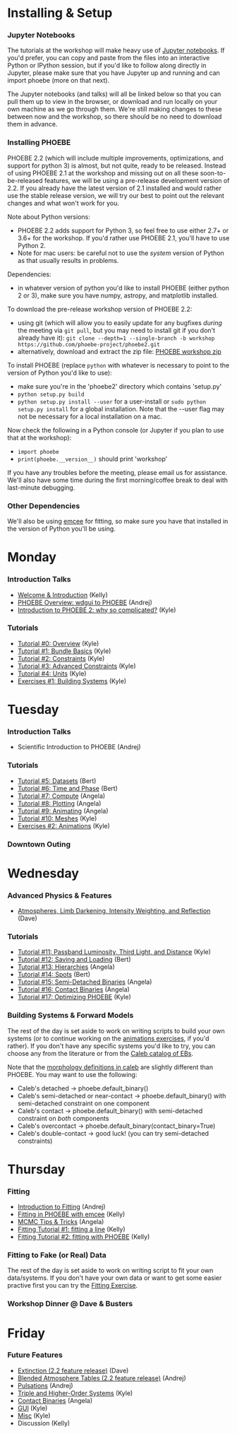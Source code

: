 # Installing & Setup

### Jupyter Notebooks

The tutorials at the workshop will make heavy use of [Jupyter notebooks](https://jupyter.org/install).  If you'd prefer, you can copy and paste from the files into an interactive Python or IPython session, but if you'd like to follow along directly in Jupyter, please make sure that you have Jupyter up and running and can import phoebe (more on that next).

The Jupyter notebooks (and talks) will all be linked below so that you can pull them up to view in the browser, or download and run locally on your own machine as we go through them.  We're still making changes to these between now and the workshop, so there should be no need to download them in advance.

### Installing PHOEBE

PHOEBE 2.2 (which will include multiple improvements, optimizations, and support for python 3) is almost, but not quite, ready to be released.  Instead of using PHOEBE 2.1 at the workshop and missing out on all these soon-to-be-released features, we will be using a pre-release development version of 2.2.  If you already have the latest version of 2.1 installed and would rather use the stable release version, we will try our best to point out the relevant changes and what won't work for you.

Note about Python versions:

* PHOEBE 2.2 adds support for Python 3, so feel free to use either 2.7+ or 3.6+ for the workshop.  If you'd rather use PHOEBE 2.1, you'll have to use Python 2.
* Note for mac users: be careful not to use the *system* version of Python as that usually results in problems.

Dependencies:

* in whatever version of python you'd like to install PHOEBE (either python 2 or 3), make sure you have numpy, astropy, and matplotlib installed.

To download the pre-release workshop version of PHOEBE 2.2:

* using git (which will allow you to easily update for any bugfixes *during* the meeting via `git pull`, but you may need to install git if you don't already have it): `git clone --depth=1 --single-branch -b workshop https://github.com/phoebe-project/phoebe2.git`
* alternatively, download and extract the zip file: [PHOEBE workshop zip](https://github.com/phoebe-project/phoebe2/archive/workshop.zip)


To install PHOEBE (replace `python` with whatever is necessary to point to the version of Python you'd like to use):

* make sure you're in the 'phoebe2' directory which contains 'setup.py'
* `python setup.py build`
* `python setup.py install --user` for a user-install or `sudo python setup.py install` for a global installation. Note that the --user flag may not be necessary for a local installation on a mac.

Now check the following in a Python console (or Jupyter if you plan to use that at the workshop):

* `import phoebe`
* `print(phoebe.__version__)` should print 'workshop'

If you have any troubles before the meeting, please email us for assistance.  We'll also have some time during the first morning/coffee break to deal with last-minute debugging.


### Other Dependencies

We'll also be using [emcee](https://emcee.readthedocs.io/en/stable/) for fitting, so make sure you have that installed in the version of Python you'll be using.


# Monday

### Introduction Talks
* [Welcome & Introduction](https://docs.google.com/presentation/d/e/2PACX-1vRjK8iEVZbdZkDBpW0d7XvfqUNq4_waFI9doIx_DAXQvgIYgendKSSeuWIZuUK59w2IN_hEoCm4lZtL/pub?start=false&loop=false&delayms=3000) (Kelly)
* [PHOEBE Overview: wdgui to PHOEBE](https://docs.google.com/presentation/d/e/2PACX-1vRemPIyKkMmWOe_YAQlH3oKfaSBNt5MhNc0MyTfygJrIEBGhlGrki138KljRymM6sobkCayD2LkYfGw/pub?start=false&loop=false&delayms=3000) (Andrej)
* [Introduction to PHOEBE 2: why so complicated?](https://docs.google.com/presentation/d/e/2PACX-1vT5d5bzuzABHvERmmMfe_aq7fN2w9Q3ctcFib0KM1e8bD_gUpyVCDBk7d28OWgKBNlNYSK6CI5xK2VD/pub?start=false&loop=false&delayms=3000) (Kyle)

### Tutorials
* [Tutorial #0: Overview](https://nbviewer.jupyter.org/github/phoebe-project/phoebe2-workshop/blob/2019july/Intro_Tutorial_00_overview.ipynb) (Kyle)
* [Tutorial #1: Bundle Basics](https://nbviewer.jupyter.org/github/phoebe-project/phoebe2-workshop/blob/2019july/Intro_Tutorial_01_bundle_basics.ipynb) (Kyle)
* [Tutorial #2: Constraints](https://nbviewer.jupyter.org/github/phoebe-project/phoebe2-workshop/blob/2019july/Intro_Tutorial_02_constraints.ipynb) (Kyle)
* [Tutorial #3: Advanced Constraints](https://nbviewer.jupyter.org/github/phoebe-project/phoebe2-workshop/blob/2019july/Intro_Tutorial_03_advanced_constraints.ipynb) (Kyle)
* [Tutorial #4: Units](https://nbviewer.jupyter.org/github/phoebe-project/phoebe2-workshop/blob/2019july/Intro_Tutorial_04_units.ipynb) (Kyle)
* [Exercises #1: Building Systems](https://nbviewer.jupyter.org/github/phoebe-project/phoebe2-workshop/blob/2019july/Exercises_01.ipynb) (Kyle)

# Tuesday

### Introduction Talks
* Scientific Introduction to PHOEBE (Andrej)

### Tutorials
* [Tutorial #5: Datasets](https://nbviewer.jupyter.org/github/phoebe-project/phoebe2-workshop/blob/2019july/Intro_Tutorial_05_datasets.ipynb) (Bert)
* [Tutorial #6: Time and Phase](https://nbviewer.jupyter.org/github/phoebe-project/phoebe2-workshop/blob/2019july/Intro_Tutorial_06_time_and_phase.ipynb) (Bert)
* [Tutorial #7: Compute](https://nbviewer.jupyter.org/github/phoebe-project/phoebe2-workshop/blob/2019july/Intro_Tutorial_07_compute.ipynb) (Angela)
* [Tutorial #8: Plotting](https://nbviewer.jupyter.org/github/phoebe-project/phoebe2-workshop/blob/2019july/Intro_Tutorial_08_plotting.ipynb) (Angela)
* [Tutorial #9: Animating](https://nbviewer.jupyter.org/github/phoebe-project/phoebe2-workshop/blob/2019july/Intro_Tutorial_09_animating.ipynb) (Angela)
* [Tutorial #10: Meshes](https://nbviewer.jupyter.org/github/phoebe-project/phoebe2-workshop/blob/2019july/Intro_Tutorial_10_meshes.ipynb) (Kyle)
* [Exercises #2: Animations](https://nbviewer.jupyter.org/github/phoebe-project/phoebe2-workshop/blob/2019july/Exercises_02.ipynb) (Kyle)

### Downtown Outing


# Wednesday


### Advanced Physics & Features
* [Atmospheres, Limb Darkening, Intensity Weighting, and Reflection](https://docs.google.com/presentation/d/e/2PACX-1vQ3LFDQrKAbEhieM3hUDyFgg-W9ozacQYAPmyBlmsb180qqjChf2kNsLonvDCE0iKAF5RdEFdxlC7Pr/pub?start=false&loop=false&delayms=3000) (Dave)


### Tutorials
* [Tutorial #11: Passband Luminosity, Third Light, and Distance](https://nbviewer.jupyter.org/github/phoebe-project/phoebe2-workshop/blob/2019july/Intro_Tutorial_11_pblum_l3_distance.ipynb) (Kyle)
* [Tutorial #12: Saving and Loading](https://nbviewer.jupyter.org/github/phoebe-project/phoebe2-workshop/blob/2019july/Intro_Tutorial_12_saving_loading.ipynb) (Bert) 
* [Tutorial #13: Hierarchies](https://nbviewer.jupyter.org/github/phoebe-project/phoebe2-workshop/blob/2019july/Intro_Tutorial_13_hierarchies.ipynb) (Angela)
* [Tutorial #14: Spots](https://nbviewer.jupyter.org/github/phoebe-project/phoebe2-workshop/blob/2019july/Intro_Tutorial_14_spots.ipynb) (Bert)
* [Tutorial #15: Semi-Detached Binaries](https://nbviewer.jupyter.org/github/phoebe-project/phoebe2-workshop/blob/2019july/Intro_Tutorial_15_semidetached.ipynb) (Angela)
* [Tutorial #16: Contact Binaries](https://nbviewer.jupyter.org/github/phoebe-project/phoebe2-workshop/blob/2019july/Intro_Tutorial_16_contact_binaries.ipynb) (Angela)
* [Tutorial #17: Optimizing PHOEBE](https://nbviewer.jupyter.org/github/phoebe-project/phoebe2-workshop/blob/2019july/Intro_Tutorial_17_optimizing.ipynb) (Kyle)



### Building Systems & Forward Models

The rest of the day is set aside to work on writing scripts to build your own systems (or to continue working on the [animations exercises](https://nbviewer.jupyter.org/github/phoebe-project/phoebe2-workshop/blob/2019july/Exercises_02.ipynb), if you'd rather).  If you don't have any specific systems you'd like to try, you can choose any from the literature or from the [Caleb catalog of EBs](http://caleb.eastern.edu/query_stars_by_type.php).

Note that the [morphology definitions in caleb](http://caleb.eastern.edu/binary_type_definitions.php) are slightly different than PHOEBE.  You may want to use the following:

* Caleb's detached -> phoebe.default_binary()
* Caleb's semi-detached or near-contact -> phoebe.default_binary() with semi-detached constraint on one component
* Caleb's contact -> phoebe.default_binary() with semi-detached constraint on *both* components
* Caleb's overcontact -> phoebe.default_binary(contact_binary=True)
* Caleb's double-contact -> good luck! (you can try semi-detached constraints)




# Thursday

### Fitting
* [Introduction to Fitting](https://docs.google.com/presentation/d/e/2PACX-1vRPMs4qfUborTwJUcBMDy393d7sOVsTT2jsiUFGZAzcWGhEl53cuzSSEpxhE1HDsTnceS6EAek24zfe/pub?start=false&loop=false&delayms=3000) (Andrej)
* [Fitting in PHOEBE with emcee](https://docs.google.com/presentation/d/e/2PACX-1vQyUigkK0EwzbLmAOsdu8t1tgKMC-lyt5dGKUYACWqXFWNNa7N6DnJnauocY1cEBXvF2pdTo28psCvV/pub?start=false&loop=false&delayms=3000) (Kelly)
* [MCMC Tips & Tricks](https://docs.google.com/presentation/d/e/2PACX-1vRoGy9U53Lnko-v7OKBsD1fIxa3-RYyo3wMwRle1xFekZNpBtSWAOvl9wKZ3oLAsvgkEpd2B3TxNrS1/pub?start=false&loop=false&delayms=3000) (Angela)
* [Fitting Tutorial #1: fitting a line](https://nbviewer.jupyter.org/github/phoebe-project/phoebe2-workshop/blob/2019july/phoebe_fitting_1.ipynb) (Kelly)
* [Fitting Tutorial #2: fitting with PHOEBE](https://nbviewer.jupyter.org/github/phoebe-project/phoebe2-workshop/blob/2019july/phoebe_fitting_2.ipynb) (Kelly)

### Fitting to Fake (or Real) Data

The rest of the day is set aside to work on writing script to fit your own data/systems.  If you don't have your own data or want to get some easier practive first you can try the [Fitting Exercise](https://nbviewer.jupyter.org/github/phoebe-project/phoebe2-workshop/blob/2019july/Exercises_03_Fitting.ipynb).


### Workshop Dinner @ Dave & Busters


# Friday

### Future Features
* [Extinction (2.2 feature release)](https://docs.google.com/presentation/d/e/2PACX-1vTjWPSGagcIpOb-_ZJDE7AicGKnZqm5c81U_sAOpB-5CWe6xbUPzkeNB7pk1AkxS_t7xDBEas_AhH7O/pub?start=false&loop=false&delayms=3000) (Dave)
* [Blended Atmosphere Tables (2.2 feature release)](https://docs.google.com/presentation/d/e/2PACX-1vRWc9Fdaeg6aSyV53D_--ebKS4aeHIMtAthozA6J-XVeYtQV8zA9DyBlf6j-Lp7rTDhkQiUiELFX654/pub?start=false&loop=false&delayms=3000) (Andrej)
* [Pulsations](https://docs.google.com/presentation/d/e/2PACX-1vRjBQKKqGBy7pojNo3I3y1JzqEmweKpAUBVNW27glySsiuMWnaHrAdDLXskscu4Wh3g0irqQ3X7PgfU/pub?start=false&loop=false&delayms=3000) (Andrej)
* [Triple and Higher-Order Systems](https://docs.google.com/presentation/d/e/2PACX-1vTfc9rEUzGDbvQ7E4GEa38m-JG6CgS67rPBHuCAABpTWJE9CQlAhXrUSqfApEHVwLR-it8Cs3SsYb8w/pub?start=false&loop=false&delayms=3000) (Kyle)
* [Contact Binaries](https://docs.google.com/presentation/d/e/2PACX-1vR3Qz7TC-77pMzrqc-U57WNS_ec83A0fgxtV2JZ_Em34CbLvbcaCw87VOzW5dNlV3KUnR-nu6u6nZy3/pub?start=false&loop=false&delayms=3000) (Angela)
* [GUI](https://docs.google.com/presentation/d/e/2PACX-1vTJITJ26XNAlyvU6K656k9D9MCIaR6b3HpQ4yLNQSJptpOpSlf8vtz9FNFK6fg-ZVihS34VTS4e4yqj/pub?start=false&loop=false&delayms=3000) (Kyle)
* [Misc](https://docs.google.com/presentation/d/e/2PACX-1vT8op_EoU1CZiemxhZ2XRixSc1SFZxVzKwUPrEAFGMCAoJJSUPeKxebukTC9bZk2JIFZNoJB0BPnCxf/pub?start=false&loop=false&delayms=3000) (Kyle)
* Discussion (Kelly)
